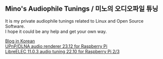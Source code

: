 ## Mino's Audiophile Tunings / 미노의 오디오파일 튜닝

It is my private audiophile tunings related to Linux and Open Source Software.  
I hope it could be any help and get your own way.

[Blog in Korean](https://blog.naver.com/parkmino45)  
[UPnP/DLNA audio renderer 23.12 for Raspberry Pi](https://drive.google.com/file/d/1El6-_x1B4r9PDaCMau4DVq22pZrFURFL/view?usp=sharing)  
[LibreELEC 11.0.3 audio tuning 22.10 for Raspberry Pi 2/3](https://drive.google.com/file/d/1COhD6jzQcQIOXOe0TmxOdnhXPFFOKLVO/view?usp=sharing)
